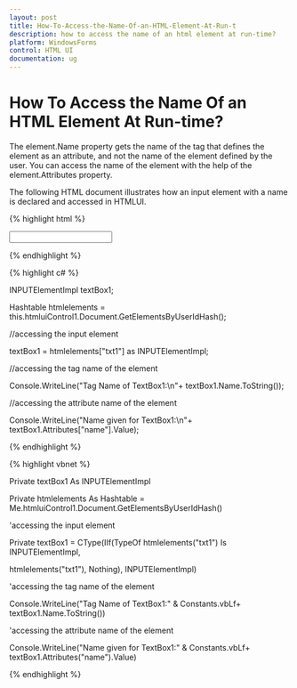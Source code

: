 ```yaml
---
layout: post
title: How-To-Access-the-Name-Of-an-HTML-Element-At-Run-t
description: how to access the name of an html element at run-time?
platform: WindowsForms
control: HTML UI
documentation: ug
---
```


# How To Access the Name Of an HTML Element At Run-time?

The element.Name property gets the name of the tag that defines the element as an attribute, and not the name of the element defined by the user. You can access the name of the element with the help of the element.Attributes property.

The following HTML document illustrates how an input element with a name is declared and accessed in HTMLUI.



{% highlight html %}



<html>

<body>

<p>

<input type="text" id="txt1" name="textboxOne" size="20"></input>

</p>

</body>

</html>

{% endhighlight %}

{% highlight c# %}



INPUTElementImpl textBox1;

Hashtable htmlelements = this.htmluiControl1.Document.GetElementsByUserIdHash();



//accessing the input element

textBox1 = htmlelements["txt1"] as INPUTElementImpl;



//accessing the tag name of the element

Console.WriteLine("Tag Name of TextBox1:\n"+ textBox1.Name.ToString());



//accessing the attribute name of the element

Console.WriteLine("Name given for TextBox1:\n"+ textBox1.Attributes["name"].Value);

{% endhighlight %}

{% highlight vbnet %}



Private textBox1 As INPUTElementImpl

Private htmlelements As Hashtable = Me.htmluiControl1.Document.GetElementsByUserIdHash()



'accessing the input element

Private textBox1 = CType(IIf(TypeOf htmlelements("txt1") Is INPUTElementImpl, 

htmlelements("txt1"), Nothing), INPUTElementImpl)



'accessing the tag name of the element

Console.WriteLine("Tag Name of TextBox1:" & Constants.vbLf+ textBox1.Name.ToString())



'accessing the attribute name of the element

Console.WriteLine("Name given for TextBox1:" & Constants.vbLf+ textBox1.Attributes("name").Value)


{% endhighlight %}